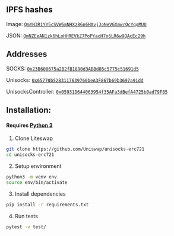 ## IPFS hashes

Image: [`QmYN3R1YY5cSVW6mNHXz86n6HAvjJoNeVGXmwrQcYqgMUU`](https://cloudflare-ipfs.com/ipfs/QmYN3R1YY5cSVW6mNHXz86n6HAvjJoNeVGXmwrQcYqgMUU)

JSON: [`QmNZEeAN1zk6hLoHHREVkZ7PoPYaoH7n6LR6w9QAcEc29h`](https://cloudflare-ipfs.com/ipfs/QmNZEeAN1zk6hLoHHREVkZ7PoPYaoH7n6LR6w9QAcEc29h)

## Addresses

SOCKS: [`0x23B608675a2B2fB1890d3ABBd85c5775c51691d5`](https://etherscan.io/address/0x23B608675a2B2fB1890d3ABBd85c5775c51691d5)

Unisocks: [`0x65770b5283117639760beA3F867b69b3697a91dd`](https://etherscan.io/address/0x65770b5283117639760beA3F867b69b3697a91dd)

UnisocksController: [`0x05931D644063954f35AFa3dBefA4725b0ad79F85`](https://etherscan.io/address/0x05931D644063954f35AFa3dBefA4725b0ad79F85)

## Installation:

#### Requires [Python 3](https://www.python.org/download/releases/3.0/)

1) Clone Liteswap

```bash
git clone https://github.com/Uniswap/unisocks-erc721
cd unisocks-erc721
```

2) Setup environment

```bash
python3 -m venv env
source env/bin/activate
```

3) Install dependencies

```bash
pip install -r requirements.txt
```

4) Run tests

```bash
pytest -v test/
```
